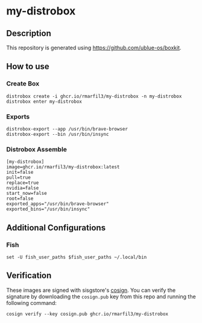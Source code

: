 # my-distrobox

## Description

This repository is generated using https://github.com/ublue-os/boxkit.

## How to use

### Create Box
    distrobox create -i ghcr.io/rmarfil3/my-distrobox -n my-distrobox
    distrobox enter my-distrobox

### Exports
    distrobox-export --app /usr/bin/brave-browser
    distrobox-export --bin /usr/bin/insync

### Distrobox Assemble
    [my-distrobox]
    image=ghcr.io/rmarfil3/my-distrobox:latest
    init=false
    pull=true
    replace=true
    nvidia=false
    start_now=false
    root=false
    exported_apps="/usr/bin/brave-browser"
    exported_bins="/usr/bin/insync"

## Additional Configurations

### Fish
    set -U fish_user_paths $fish_user_paths ~/.local/bin

## Verification

These images are signed with sisgstore's [cosign](https://docs.sigstore.dev/cosign/overview/). You can verify the signature by downloading the `cosign.pub` key from this repo and running the following command:

    cosign verify --key cosign.pub ghcr.io/rmarfil3/my-distrobox
